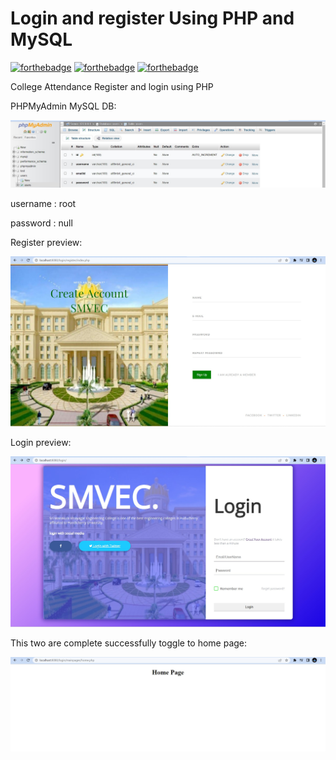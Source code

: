 # Login and register Using PHP and MySQL

[![forthebadge](https://forthebadge.com/images/badges/built-with-love.svg)](https://forthebadge.com)
[![forthebadge](https://forthebadge.com/images/badges/built-with-swag.svg)](https://forthebadge.com)
[![forthebadge](https://forthebadge.com/images/badges/it-works-why.svg)](https://forthebadge.com)

College Attendance Register and login using PHP

PHPMyAdmin MySQL DB:

![Alt text](img/db.jpg?raw=true "database")


username : root

password : null

Register preview:

![Alt text](img/register.jpg?raw=true "register")

Login preview:

![Alt text](img/login.jpg?raw=true "login")

This two are complete successfully toggle to home page:

![Alt text](img/home.jpg?raw=true "home")
